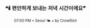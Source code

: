<div align="center">

<br>

<h3>❝🕯️ 편안하게 보내는 저녁 시간이에요❞</h3>

<sub>07:00 PM • Seoul 🌤️ • by CrowRish</sub>

<br>

</div>